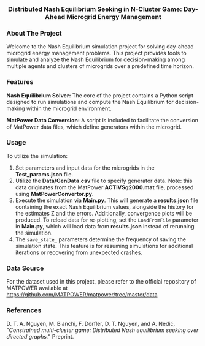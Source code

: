 <a name="readme-top"></a>

<h3 align="center">Distributed Nash Equilibrium Seeking in N-Cluster Game: Day-Ahead Microgrid Energy Management</h3>


### About The Project
Welcome to the Nash Equilibrium simulation project for solving day-ahead microgrid energy management problems. This project provides tools to simulate and analyze the Nash Equilibrium for decision-making among multiple agents and clusters of microgrids over a predefined time horizon.

###  Features
**Nash Equilibrium Solver:** The core of the project contains a Python script designed to run simulations and compute the Nash Equilibrium for decision-making within the microgrid environment.

**MatPower Data Conversion:** A script is included to facilitate the conversion of MatPower data files, which define generators within the microgrid.

### Usage
To utilize the simulation:

1. Set parameters and input data for the microgrids in the **Test_params.json** file.
2. Utilize the **Data/GenData.csv** file to specify generator data. Note: this data originates from the MatPower **ACTIVSg2000.mat** file, processed using **MatPowerConvertor.py**.
3. Execute the simulation via **Main.py**. This will generate a **results.json** file containing the exact Nash Equilibrium values, alongside the history for the estimates Z and the errors. Additionally, convergence plots will be produced. To reload data for re-plotting, set the `LoadFromFile` parameter in **Main.py**, which will load data from **results.json** instead of rerunning the simulation.
4. The `save_state_` parameters determine the frequency of saving the simulation state. This feature is for resuming simulations for additional iterations or recovering from unexpected crashes.

### Data Source
For the dataset used in this project, please refer to the official repository of MATPOWER available at https://github.com/MATPOWER/matpower/tree/master/data

### References
D. T. A. Nguyen, M. Bianchi, F. Dörfler, D. T. Nguyen, and A. Nedić, "*Constrained multi-cluster game: Distributed Nash equilibrium seeking over directed graphs.*" Preprint.



